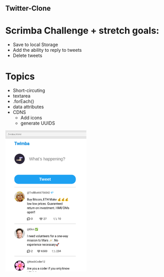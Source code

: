 ## Twitter-Clone
# Scrimba Challenge + stretch goals:
+ Save to local Storage
+ Add the ability to reply to tweets
+ Delete tweets 


# Topics
+ Short-circuting
+ textarea
+ .forEach()
+ data attributes
+ CDNS
  - Add icons
  - generate UUIDS

<img src="images/twitterclone.png" width=50%>
